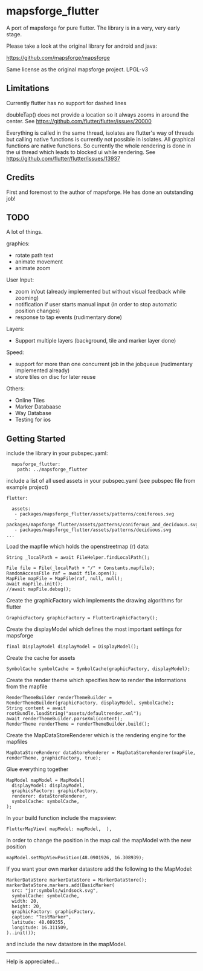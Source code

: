 # mapsforge_flutter

A port of mapsforge for pure flutter. The library is in a very, very early stage. 

Please take a look at the original library for android and java:

https://github.com/mapsforge/mapsforge

Same license as the original mapsforge project. LPGL-v3

## Limitations

Currently flutter has no support for dashed lines

doubleTap() does not provide a location so it always zooms in around the center. See https://github.com/flutter/flutter/issues/20000

Everything is called in the same thread, isolates are flutter's way of threads but calling native functions is currently not possible in isolates. All graphical functions are native functions. 
So currently the whole rendering is done in the ui thread which leads to blocked ui while rendering. See https://github.com/flutter/flutter/issues/13937

## Credits

First and foremost to the author of mapsforge. He has done an outstanding job!

## TODO

A lot of things. 

graphics:
 - rotate path text
 - animate movement
 - animate zoom
 
User Input:
 - zoom in/out (already implemented but without visual feedback while zooming)
 - notification if user starts manual input (in order to stop automatic position changes)
 - response to tap events (rudimentary done)
  
Layers:
 - Support multiple layers (background, tile and marker layer done)
  
Speed:
 - support for more than one concurrent job in the jobqueue (rudimentary implemented already)
 - store tiles on disc for later reuse

Others:
 - Online Tiles
 - Marker Databaase
 - Way Database
 - Testing for ios
  

## Getting Started

include the library in your pubspec.yaml:

      mapsforge_flutter:
        path: ../mapsforge_flutter

include a list of all used assets in your pubspec.yaml (see  pubspec file from example project)

    flutter:
    
      assets:
       - packages/mapsforge_flutter/assets/patterns/coniferous.svg
       - packages/mapsforge_flutter/assets/patterns/coniferous_and_deciduous.svg
       - packages/mapsforge_flutter/assets/patterns/deciduous.svg
    ...

Load the mapfile which holds the openstreetmap (r) data:

    String _localPath = await FileHelper.findLocalPath();

    File file = File(_localPath + "/" + Constants.mapfile);
    RandomAccessFile raf = await file.open();
    MapFile mapFile = MapFile(raf, null, null);
    await mapFile.init();
    //await mapFile.debug();

Create the graphicFactory wich implements the drawing algorithms for flutter

    GraphicFactory graphicFactory = FlutterGraphicFactory();

Create the displayModel which defines the most important settings for mapsforge

    final DisplayModel displayModel = DisplayModel();

Create the cache for assets

    SymbolCache symbolCache = SymbolCache(graphicFactory, displayModel);

Create the render theme which specifies how to render the informations from the mapfile

    RenderThemeBuilder renderThemeBuilder = RenderThemeBuilder(graphicFactory, displayModel, symbolCache);
    String content = await rootBundle.loadString("assets/defaultrender.xml");
    await renderThemeBuilder.parseXml(content);
    RenderTheme renderTheme = renderThemeBuilder.build();

Create the MapDataStoreRenderer which is the rendering engine for the mapfiles

    MapDataStoreRenderer dataStoreRenderer = MapDataStoreRenderer(mapFile, renderTheme, graphicFactory, true);

Glue everything together

    MapModel mapModel = MapModel(
      displayModel: displayModel,
      graphicsFactory: graphicFactory,
      renderer: dataStoreRenderer,
      symbolCache: symbolCache,
    );

In your build function include the mapsview:

    FlutterMapView( mapModel: mapModel,  ),

In order to change the position in the map call the mapModel with the new position

    mapModel.setMapViewPosition(48.0901926, 16.308939);
    
If you want your own marker datastore add the following to the MapModel:

    MarkerDataStore markerDataStore = MarkerDataStore();
    markerDataStore.markers.add(BasicMarker(
      src: "jar:symbols/windsock.svg",
      symbolCache: symbolCache,
      width: 20,
      height: 20,
      graphicFactory: graphicFactory,
      caption: "TestMarker",
      latitude: 48.089355,
      longitude: 16.311509,
    )..init());

and include the new datastore in the mapModel.

-----------------

Help is appreciated...
